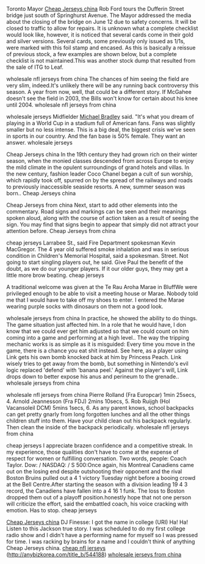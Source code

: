 Toronto Mayor [Cheap Jerseys
china](http://www.vanvlietmuziek.com/Activity-Feed/My-Profile/UserId/30684)
Rob Ford tours the Dufferin Street bridge just south of Springhurst
Avenue. The Mayor addressed the media about the closing of the bridge on
June 12 due to safety concerns. It will be closed to traffic to allow
for repairs. It is unknown what a complete checklist would look like,
however, it is noticed that several cards come in their gold and silver
versions. Several cards, some previously only issued as 1/1s, were
marked with this foil stamp and encased. As this is basically a reissue
of previous stock, a few examples are shown below, but a complete
checklist is not maintained.This was another stock dump that resulted
from the sale of ITG to Leaf.

wholesale nfl jerseys from china The chances of him seeing the field are
very slim, indeed.It's unlikely there will be any running back
controversy this season. A year from now, well, that could be a
different story. If McGahee doesn't see the field in 2003, the Bills
won't know for certain about his knee until 2004. wholesale nfl jerseys
from china

wholesale jerseys Midfielder [Michael
Bradley](http://answers.Yahoo.com/search/search_result?p=Michael%20Bradley&submit-go=Search+Y!+Answers)
said. "It's what you dream of playing in a World Cup in a stadium full
of American fans. Fans was slightly smaller but no less intense. This is
a big deal, the biggest crisis we've seen in sports in our country. And
the fan base is 50% female. They want an answer. wholesale jerseys

Cheap Jerseys china In the 19th century they had grown rich on their
winter season, when the monied classes descended from across Europe to
enjoy the mild climate in the opulent surroundings of grand hotels and
villas. In the new century, fashion leader Coco Chanel began a cult of
sun worship, which rapidly took off, spurred on by the spread of the
railways and roads to previously inaccessible seaside resorts. A new,
summer season was born.. Cheap Jerseys china

Cheap Jerseys from china Next, start to add other elements into the
commentary. Road signs and markings can be seen and their meanings
spoken aloud, along with the course of action taken as a result of
seeing the sign. You may find that signs begin to appear that simply did
not attract your attention before. Cheap Jerseys from china

cheap jerseys Larrabee St., said Fire Department spokesman Kevin
MacGregor. The 4 year old suffered smoke inhalation and was in serious
condition in Children's Memorial Hospital, said a spokesman. Street. Not
going to start singling players out, he said. Give Paul the benefit of
the doubt, as we do our younger players. If it our older guys, they may
get a little more brow beating. cheap jerseys

A traditional welcome was given at the Te Rau Aroha Marae in BluffWe
were privileged enough to be able to visit a meeting house or Marae.
Nobody told me that I would have to take off my shoes to enter. I
entered the Marae wearing purple socks with dinosaurs on them not a good
look.

wholesale jerseys from china In practice, he showed the ability to do
things. The game situation just affected him. In a role that he would
have, I don know that we could ever get him adjusted so that we could
count on him coming into a game and performing at a high level.. The way
the tripping mechanic works is as simple as it is misguided: Every time
you move in the game, there is a chance you eat shit instead. See here,
as a player using Link gets his own bomb knocked back at him by Princess
Peach. Link wisely tries to get away from the bomb, but something in
Nintendo's evil logic replaced 'defend' with 'banana peel.' Against the
player's will, Link drops down to better expose his anus and perineum to
the grenade.. wholesale jerseys from china

wholesale nfl jerseys from china Pierre Rolland (Fra Europcar) 1min
25secs, 4. Arnold Jeannesson (Fra FDJ) 2mins 10secs, 5. Rob Ruijgh (Hol
Vacansoleil DCM) 5mins 1secs, 6. As any parent knows, school backpacks
can get pretty gnarly from long forgotten lunches and all the other
things children stuff into them. Have your child clean out his backpack
regularly. Then clean the inside of the backpack periodically. wholesale
nfl jerseys from china

cheap jerseys I appreciate brazen confidence and a competitive streak.
In my experience, those qualities don't have to come at the expense of
respect for women or fulfilling conversation. Two words, people: Coach
Taylor. Dow: / NASDAQ: / S 500:Once again, his Montreal Canadiens came
out on the losing end despite outshooting their opponent and the rival
Boston Bruins pulled out a 4 1 victory Tuesday night before a booing
crowd at the Bell Centre.After starting the season with a division
leading 19 4 3 record, the Canadiens have fallen into a 4 16 1 funk. The
loss to Boston dropped them out of a playoff position.honestly hope that
not one person will criticize the effort, said the embattled coach, his
voice cracking with emotion. Has to stop. cheap jerseys

[Cheap Jerseys china](http://rent.alarmrent.ru/user/ShelaOlivo571/) DJ
Finesse: I got the name in college (URI) Ha\! Ha\! Listen to this
Jackson true story. I was scheduled to do my first college radio show
and I didn't have a performing name for myself so I was pressed for
time. I was racking by brains for a name and I couldn't think of
anything Cheap Jerseys china.
[cheap nfl jerseys](http://onlinefilmas.eu/user/LeonOrourke/)
(<http://anybizkorea.com/title_b/544188>)
[wholesale jerseys from
china](http://gilservis.maglan.ru/user/Rhea0478627/)